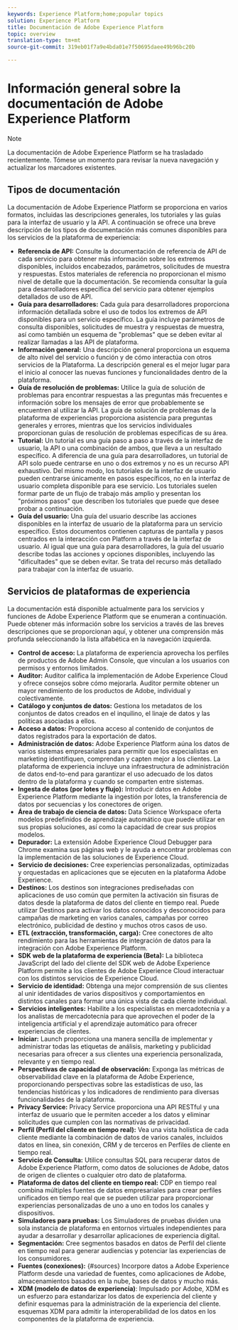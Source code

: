 ```yaml
---
keywords: Experience Platform;home;popular topics
solution: Experience Platform
title: Documentación de Adobe Experience Platform
topic: overview
translation-type: tm+mt
source-git-commit: 319eb01f7a9e4bda01e7f50695daee49b96bc20b

---
```



# Información general sobre la documentación de Adobe Experience Platform

>[!NOTE]
>La documentación de Adobe Experience Platform se ha trasladado recientemente. Tómese un momento para revisar la nueva navegación y actualizar los marcadores existentes.

## Tipos de documentación

La documentación de Adobe Experience Platform se proporciona en varios formatos, incluidas las descripciones generales, los tutoriales y las guías para la interfaz de usuario y la API. A continuación se ofrece una breve descripción de los tipos de documentación más comunes disponibles para los servicios de la plataforma de experiencia:

* **Referencia de API:** Consulte la documentación de referencia de API de cada servicio para obtener más información sobre los extremos disponibles, incluidos encabezados, parámetros, solicitudes de muestra y respuestas. Estos materiales de referencia no proporcionan el mismo nivel de detalle que la documentación. Se recomienda consultar la guía para desarrolladores específica del servicio para obtener ejemplos detallados de uso de API.
* **Guía para desarrolladores:** Cada guía para desarrolladores proporciona información detallada sobre el uso de todos los extremos de API disponibles para un servicio específico. La guía incluye parámetros de consulta disponibles, solicitudes de muestra y respuestas de muestra, así como también un esquema de &quot;problemas&quot; que se deben evitar al realizar llamadas a las API de plataforma.
* **Información general:** Una descripción general proporciona un esquema de alto nivel del servicio o función y de cómo interactúa con otros servicios de la Plataforma. La descripción general es el mejor lugar para el inicio al conocer las nuevas funciones y funcionalidades dentro de la plataforma.
* **Guía de resolución de problemas:** Utilice la guía de solución de problemas para encontrar respuestas a las preguntas más frecuentes e información sobre los mensajes de error que probablemente se encuentren al utilizar la API. La guía de solución de problemas de la plataforma de experiencias proporciona asistencia para preguntas generales y errores, mientras que los servicios individuales proporcionan guías de resolución de problemas específicas de su área.
* **Tutorial:** Un tutorial es una guía paso a paso a través de la interfaz de usuario, la API o una combinación de ambos, que lleva a un resultado específico. A diferencia de una guía para desarrolladores, un tutorial de API solo puede centrarse en uno o dos extremos y no es un recurso API exhaustivo. Del mismo modo, los tutoriales de la interfaz de usuario pueden centrarse únicamente en pasos específicos, no en la interfaz de usuario completa disponible para ese servicio. Los tutoriales suelen formar parte de un flujo de trabajo más amplio y presentan los &quot;próximos pasos&quot; que describen los tutoriales que puede que desee probar a continuación.
* **Guía del usuario:** Una guía del usuario describe las acciones disponibles en la interfaz de usuario de la plataforma para un servicio específico. Estos documentos contienen capturas de pantalla y pasos centrados en la interacción con Platform a través de la interfaz de usuario. Al igual que una guía para desarrolladores, la guía del usuario describe todas las acciones y opciones disponibles, incluyendo las &quot;dificultades&quot; que se deben evitar. Se trata del recurso más detallado para trabajar con la interfaz de usuario.

## Servicios de plataformas de experiencia

La documentación está disponible actualmente para los servicios y funciones de Adobe Experience Platform que se enumeran a continuación. Puede obtener más información sobre los servicios a través de las breves descripciones que se proporcionan aquí, y obtener una comprensión más profunda seleccionando la lista alfabética en la navegación izquierda.

* **Control de acceso:** La plataforma de experiencia aprovecha los perfiles de productos de Adobe Admin Console, que vinculan a los usuarios con permisos y entornos limitados.
* **Auditor:** Auditor califica la implementación de Adobe Experience Cloud y ofrece consejos sobre cómo mejorarla. Auditor permite obtener un mayor rendimiento de los productos de Adobe, individual y colectivamente.
* **Catálogo y conjuntos de datos:** Gestiona los metadatos de los conjuntos de datos creados en el inquilino, el linaje de datos y las políticas asociadas a ellos.
* **Acceso a datos:** Proporciona acceso al contenido de conjuntos de datos registrados para la exportación de datos.
* **Administración de datos:** Adobe Experience Platform aúna los datos de varios sistemas empresariales para permitir que los especialistas en marketing identifiquen, comprendan y capten mejor a los clientes. La plataforma de experiencia incluye una infraestructura de administración de datos end-to-end para garantizar el uso adecuado de los datos dentro de la plataforma y cuando se comparten entre sistemas.
* **Ingesta de datos (por lotes y flujo):** Introducir datos en Adobe Experience Platform mediante la ingestión por lotes, la transferencia de datos por secuencias y los conectores [](#sources)de origen.
* **Área de trabajo de ciencia de datos:** Data Science Workspace oferta modelos predefinidos de aprendizaje automático que puede utilizar en sus propias soluciones, así como la capacidad de crear sus propios modelos.
* **Depurador:** La extensión Adobe Experience Cloud Debugger para Chrome examina sus páginas web y le ayuda a encontrar problemas con la implementación de las soluciones de Experience Cloud.
* **Servicio de decisiones:** Cree experiencias personalizadas, optimizadas y orquestadas en aplicaciones que se ejecuten en la plataforma Adobe Experience.
* **Destinos:** Los destinos son integraciones prediseñadas con aplicaciones de uso común que permiten la activación sin fisuras de datos desde la plataforma de datos del cliente en tiempo real. Puede utilizar Destinos para activar los datos conocidos y desconocidos para campañas de marketing en varios canales, campañas por correo electrónico, publicidad de destino y muchos otros casos de uso.
* **ETL (extracción, transformación, carga):** Cree conectores de alto rendimiento para las herramientas de integración de datos para la integración con Adobe Experience Platform.
* **SDK web de la plataforma de experiencia (Beta):** La biblioteca JavaScript del lado del cliente del SDK web de Adobe Experience Platform permite a los clientes de Adobe Experience Cloud interactuar con los distintos servicios de Experience Cloud.
* **Servicio de identidad:** Obtenga una mejor comprensión de sus clientes al unir identidades de varios dispositivos y comportamientos en distintos canales para formar una única vista de cada cliente individual.
* **Servicios inteligentes:** Habilite a los especialistas en mercadotecnia y a los analistas de mercadotecnia para que aprovechen el poder de la inteligencia artificial y el aprendizaje automático para ofrecer experiencias de clientes.
* **Iniciar:** Launch proporciona una manera sencilla de implementar y administrar todas las etiquetas de análisis, marketing y publicidad necesarias para ofrecer a sus clientes una experiencia personalizada, relevante y en tiempo real.
* **Perspectivas de capacidad de observación:** Exponga las métricas de observabilidad clave en la plataforma de Adobe Experience, proporcionando perspectivas sobre las estadísticas de uso, las tendencias históricas y los indicadores de rendimiento para diversas funcionalidades de la plataforma.
* **Privacy Service:** Privacy Service proporciona una API RESTful y una interfaz de usuario que le permiten acceder a los datos y eliminar solicitudes que cumplen con las normativas de privacidad.
* **Perfil (Perfil del cliente en tiempo real):** Vea una vista holística de cada cliente mediante la combinación de datos de varios canales, incluidos datos en línea, sin conexión, CRM y de terceros en Perfiles de cliente en tiempo real.
* **Servicio de Consulta:** Utilice consultas SQL para recuperar datos de Adobe Experience Platform, como datos de soluciones de Adobe, datos de origen de clientes o cualquier otro dato de plataforma.
* **Plataforma de datos del cliente en tiempo real:** CDP en tiempo real combina múltiples fuentes de datos empresariales para crear perfiles unificados en tiempo real que se pueden utilizar para proporcionar experiencias personalizadas de uno a uno en todos los canales y dispositivos.
* **Simuladores para pruebas:** Los Simuladores de pruebas dividen una sola instancia de plataforma en entornos virtuales independientes para ayudar a desarrollar y desarrollar aplicaciones de experiencia digital.
* **Segmentación:** Cree segmentos basados en datos de Perfil del cliente en tiempo real para generar audiencias y potenciar las experiencias de los consumidores.
* **Fuentes (conexiones):** {#sources} Incorpore datos a Adobe Experience Platform desde una variedad de fuentes, como aplicaciones de Adobe, almacenamientos basados en la nube, bases de datos y mucho más.
* **XDM (modelo de datos de experiencia)**: Impulsado por Adobe, XDM es un esfuerzo para estandarizar los datos de experiencia del cliente y definir esquemas para la administración de la experiencia del cliente. esquemas XDM para admitir la interoperabilidad de los datos en los componentes de la plataforma de experiencia.